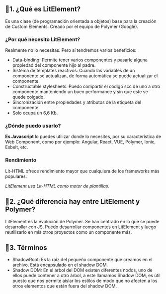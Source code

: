 ## 📍1. ¿Qué es LitElement?

Es una clase (de programación orientada a objetos) base para la creación de Custom Elements.
Creado por el equipo de Polymer (Google).

### ¿Por qué necesito LitElement?

Realmente no lo necesitas. Pero sí tendremos varios beneficios:

- Data-binding: Permite tener varios componentes y pasarle alguna propiedad del componente hijo al padre.
- Sistema de templates reactivos: Cuando las variables de un componente se actualizan, de forma automática se puede actualizar el componente.
- Constructable stylesheets: Puedo compartir el código scc de uno a otro componente manteniendo un buen performance y sin que este se quede colgado.
- Sincronización entre propiedades y atributos de la etiqueta del componente.
- Solo ocupa un 6,6 Kb.

### ¿Dónde puedo usarlo?

**Es Javascript** lo puedes utilizar donde lo necesites, por su característica de Web Component, como por ejemplo: Angular, React, VUE, Polymer, Ionic, Esbelt, etc.

### Rendimiento

Lit-HTML ofrece rendimiento mayor que cualquiera de los frameworks más populares.

*LitElement usa Lit-HTML como motor de plantillas.*

## 📍2. ¿Qué diferencia hay entre LitElement y Polymer?

LitElement es la evolución de Polymer. Se han centrado en lo que se puede desarrollar con JS.
Puedo desarrollar componentes en LitElement y luego reutilizarlo en mis otros proyectos como un componente más.


## 📍3. Términos

- ShadowRoot: Es la raíz del pequeño componente que creamos en el archivo. Está encapsulado en el shadow DOM.
- Shadow DOM: En el árbol del DOM existen diferentes nodos, uno de ellos puede contener a otro árbol, a este llamamos Shadow DOM, es útil puesto que nos permite aislar los estilos de modo que no afecten a los otros elementos que están fuera del shadow DOM.